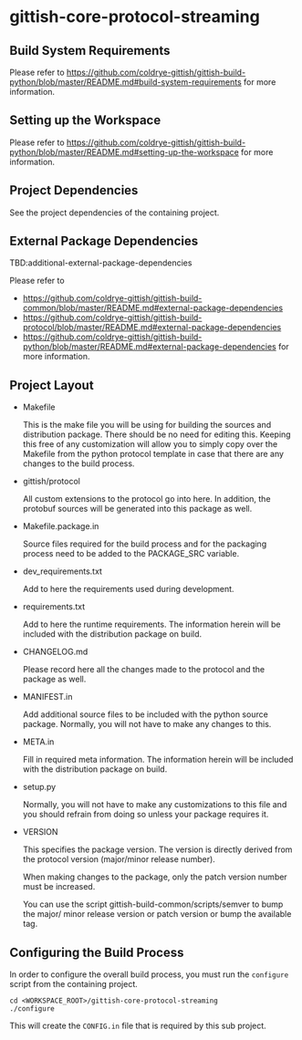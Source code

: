 # gittish-core-protocol-streaming



## Build System Requirements

Please refer to 
https://github.com/coldrye-gittish/gittish-build-python/blob/master/README.md#build-system-requirements
for more information.


## Setting up the Workspace

Please refer to 
https://github.com/coldrye-gittish/gittish-build-python/blob/master/README.md#setting-up-the-workspace
for more information.


## Project Dependencies

See the project dependencies of the containing project.


## External Package Dependencies

TBD:additional-external-package-dependencies

Please refer to 
* https://github.com/coldrye-gittish/gittish-build-common/blob/master/README.md#external-package-dependencies
* https://github.com/coldrye-gittish/gittish-build-protocol/blob/master/README.md#external-package-dependencies
* https://github.com/coldrye-gittish/gittish-build-python/blob/master/README.md#external-package-dependencies
for more information.


## Project Layout

* Makefile

  This is the make file you will be using for building the sources and
  distribution package. There should be no need for editing this. Keeping this
  free of any customization will allow you to simply copy over the Makefile
  from the python protocol template in case that there are any changes to the
  build process.

* gittish/protocol

  All custom extensions to the protocol go into here. In addition, the protobuf
  sources will be generated into this package as well.

* Makefile.package.in

  Source files required for the build process and for the packaging process
  need to be added to the PACKAGE_SRC variable.

* dev_requirements.txt

  Add to here the requirements used during development.

* requirements.txt

  Add to here the runtime requirements. The information herein will be included
  with the distribution package on build.

* CHANGELOG.md

  Please record here all the changes made to the protocol and the package as
  well.

* MANIFEST.in

  Add additional source files to be included with the python source package.
  Normally, you will not have to make any changes to this.

* META.in

  Fill in required meta information. The information herein will be included
  with the distribution package on build.

* setup.py

  Normally, you will not have to make any customizations to this file and you
  should refrain from doing so unless your package requires it.

* VERSION

  This specifies the package version. The version is directly derived from the
  protocol version (major/minor release number).

  When making changes to the package, only the patch version number must be
  increased.

  You can use the script gittish-build-common/scripts/semver to bump the major/
  minor release version or patch version or bump the available tag.


## Configuring the Build Process

In order to configure the overall build process, you must run the `configure`
script from the containing project.

```
cd <WORKSPACE_ROOT>/gittish-core-protocol-streaming
./configure
```

This will create the `CONFIG.in` file that is required by this sub project.
